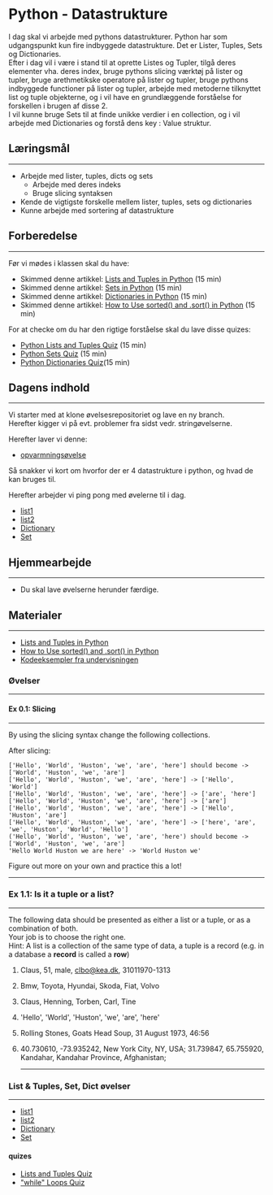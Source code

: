 # Python - Datastrukture

I dag skal vi arbejde med pythons datastrukturer. Python har som udgangspunkt kun fire indbyggede datastrukture. Det er Lister, Tuples, Sets og Dictionaries.     
Efter i dag vil i være i stand til at oprette  Listes og Tupler, tilgå deres elementer vha. deres index, bruge pythons slicing værktøj på lister og tupler, bruge arethmetikske operatore på lister og tupler, bruge pythons indbyggede functioner på lister og tupler, arbejde med metoderne tilknyttet list og tuple objekterne, og i vil have en grundlæggende forståelse for forskellen i brugen af disse 2.     
I vil kunne bruge Sets til at finde unikke verdier i en collection, og i vil arbejde med Dictionaries og forstå dens key : Value struktur.

## Læringsmål
---        
- Arbejde med lister, tuples, dicts og sets
    - Arbejde med deres indeks
    - Bruge slicing syntaksen
- Kende de vigtigste forskelle mellem lister, tuples, sets og dictionaries
- Kunne arbejde med sortering af datastrukture

## Forberedelse
---
Før vi mødes i klassen skal du have:

* Skimmed denne artikkel: [Lists and Tuples in Python](https://realpython.com/python-lists-tuples/) (15 min)
* Skimmed denne artikkel: [Sets in Python](https://realpython.com/python-sets/) (15 min)
* Skimmed denne artikkel: [Dictionaries in Python](https://realpython.com/python-dicts/) (15 min)
* Skimmed denne artikkel: [How to Use sorted() and .sort() in Python](https://realpython.com/python-sort/) (15 min)

For at checke om du har den rigtige forståelse skal du lave disse quizes:

* [Python Lists and Tuples Quiz](https://realpython.com/quizzes/python-lists-tuples/) (15 min) 
* [Python Sets Quiz](https://realpython.com/quizzes/python-sets/) (15 min)
* [Python Dictionaries Quiz](https://realpython.com/quizzes/python-dicts/)(15 min)

## Dagens indhold
---

Vi starter med at klone øvelsesrepositoriet og lave en ny branch.    
Herefter kigger vi på evt. problemer fra sidst vedr. stringøvelserne.

Herefter laver vi denne: 

* [opvarmningsøvelse](https://github.com/ITAKEA/kode_fra_undervisning_e24/blob/master/python2/warmup/warm_up.ipynb) 

Så snakker vi kort om hvorfor der er 4 datastrukture i python, og hvad de kan bruges til. 

Herefter arbejder vi ping pong med øvelerne til i dag.

* [list1](https://github.com/ITAKEA/kode_fra_undervisning_e24/blob/master/python2/exercises/list1.ipynb)
* [list2](https://github.com/ITAKEA/kode_fra_undervisning_e24/blob/master/python2/exercises/list2.ipynb)
* [Dictionary](https://github.com/ITAKEA/kode_fra_undervisning_e24/blob/master/python2/exercises/dict.ipynb)
* [Set](https://github.com/ITAKEA/kode_fra_undervisning_e24/blob/master/python2/exercises/set.ipynb)

## Hjemmearbejde
---
* Du skal lave øvelserne herunder færdige. 


## Materialer
---

* [Lists and Tuples in Python](https://realpython.com/python-lists-tuples/)
* [How to Use sorted() and .sort() in Python](https://realpython.com/python-sort/)
* [Kodeeksempler fra undervisningen](https://github.com/ITAKEA/kode_fra_undervisning_e24/tree/master/python2)


### Øvelser
---
#### Ex 0.1: Slicing
---
By using the slicing syntax change the following collections.

After slicing:

```
['Hello', 'World', 'Huston', 'we', 'are', 'here'] should become -> ['World', 'Huston', 'we', 'are']
['Hello', 'World', 'Huston', 'we', 'are', 'here'] -> ['Hello', 'World']
['Hello', 'World', 'Huston', 'we', 'are', 'here'] -> ['are', 'here']
['Hello', 'World', 'Huston', 'we', 'are', 'here'] -> ['are']
['Hello', 'World', 'Huston', 'we', 'are', 'here'] -> ['Hello', 'Huston', 'are']
['Hello', 'World', 'Huston', 'we', 'are', 'here'] -> ['here', 'are', 'we', 'Huston', 'World', 'Hello']
('Hello', 'World', 'Huston', 'we', 'are', 'here') should become -> ['World', 'Huston', 'we', 'are']
'Hello World Huston we are here' -> 'World Huston we'
``` 

Figure out more on your own and practice this a lot!    

   <hr>

### Ex 1.1: Is it a tuple or a list?
---
The following data should be presented as either a list or a tuple, or as a combination of both.      
Your job is to choose the right one.     
Hint: A list is a collection of the same type of data, a tuple is a record (e.g. in a database a **record** is called a **row**)     

1. Claus, 51, male, clbo@kea.dk, 31011970-1313
2. Bmw, Toyota, Hyundai, Skoda, Fiat, Volvo
3. Claus, Henning, Torben, Carl, Tine
4. 'Hello', 'World', 'Huston', 'we', 'are', 'here'
5. Rolling Stones, Goats Head Soup, 31 August 1973, 46:56
6. 40.730610, -73.935242, New York City, NY, USA; 31.739847, 65.755920, Kandahar, Kandahar Province, Afghanistan;
   
   <hr>

### List & Tuples, Set, Dict øvelser
---
* [list1](https://github.com/ITAKEA/kode_fra_undervisning_e24/blob/master/python2/exercises/list1.ipynb)
* [list2](https://github.com/ITAKEA/kode_fra_undervisning_e24/blob/master/python2/exercises/list2.ipynb)
* [Dictionary](https://github.com/ITAKEA/kode_fra_undervisning_e24/blob/master/python2/exercises/dict.ipynb)
* [Set](https://github.com/ITAKEA/kode_fra_undervisning_e24/blob/master/python2/exercises/set.ipynb)

#### quizes
* [Lists and Tuples Quiz](https://realpython.com/quizzes/python-lists-tuples/)
* ["while" Loops Quiz](https://realpython.com/quizzes/python-while-loop/)
